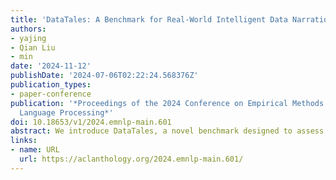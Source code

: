 ```yaml
---
title: 'DataTales: A Benchmark for Real-World Intelligent Data Narration'
authors:
- yajing
- Qian Liu
- min
date: '2024-11-12'
publishDate: '2024-07-06T02:22:24.568376Z'
publication_types:
- paper-conference
publication: '*Proceedings of the 2024 Conference on Empirical Methods in Natural
  Language Processing*'
doi: 10.18653/v1/2024.emnlp-main.601 
abstract: We introduce DataTales, a novel benchmark designed to assess the proficiency of language models in data narration, a task crucial for transforming complex tabular data into accessible narratives. Existing benchmarks often fall short in capturing the requisite analytical complexity for practical applications. DataTales addresses this gap by offering 4.9k financial reports paired with corresponding market data, showcasing the demand for models to create clear narratives and analyze large datasets while understanding specialized terminology in the field. Our findings highlights the significant challenge that language models face in achieving the necessary precision and analytical depth for proficient data narration, suggesting promising avenues for future model development and evaluation methodologies.
links:
- name: URL
  url: https://aclanthology.org/2024.emnlp-main.601/
---
```

